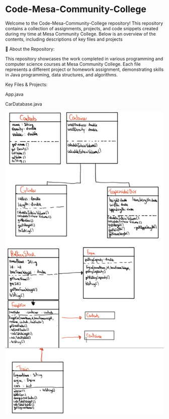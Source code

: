 ﻿# Code-Mesa-Community-College

Welcome to the Code-Mesa-Community-College repository! This repository contains a collection of assignments, projects, and code snippets created during my time at Mesa Community College. Below is an overview of the contents, including descriptions of key files and projects

🚀 About the Repository:

This repository showcases the work completed in various programming and computer science courses at Mesa Community College. Each file represents a different project or homework assignment, demonstrating skills in Java programming, data structures, and algorithms.

Key Files & Projects:

App.java

CarDatabase.java


![Here is a UML Diagram that I did during this process](https://github.com/ThomasAcevedo/Code-Mesa-Community-College/blob/5ff74a510cc6d824954e8f5b39211554ce737c71/IMG_0472.jpg)
